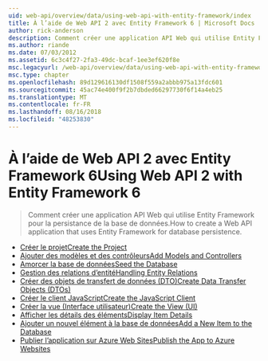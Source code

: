 ```yaml
---
uid: web-api/overview/data/using-web-api-with-entity-framework/index
title: À l’aide de Web API 2 avec Entity Framework 6 | Microsoft Docs
author: rick-anderson
description: Comment créer une application API Web qui utilise Entity Framework pour la persistance de la base de données.
ms.author: riande
ms.date: 07/03/2012
ms.assetid: 6c3c4f27-2fa3-49dc-bcaf-1ee3ef620f8e
msc.legacyurl: /web-api/overview/data/using-web-api-with-entity-framework
msc.type: chapter
ms.openlocfilehash: 89d129616130df1508f559a2abbb975a13fdc601
ms.sourcegitcommit: 45ac74e400f9f2b7dbded66297730f6f14a4eb25
ms.translationtype: MT
ms.contentlocale: fr-FR
ms.lasthandoff: 08/16/2018
ms.locfileid: "48253830"
---
```

<a name="using-web-api-2-with-entity-framework-6"></a><span data-ttu-id="5fa50-103">À l’aide de Web API 2 avec Entity Framework 6</span><span class="sxs-lookup"><span data-stu-id="5fa50-103">Using Web API 2 with Entity Framework 6</span></span>
====================
> <span data-ttu-id="5fa50-104">Comment créer une application API Web qui utilise Entity Framework pour la persistance de la base de données.</span><span class="sxs-lookup"><span data-stu-id="5fa50-104">How to create a Web API application that uses Entity Framework for database persistence.</span></span>


- [<span data-ttu-id="5fa50-105">Créer le projet</span><span class="sxs-lookup"><span data-stu-id="5fa50-105">Create the Project</span></span>](part-1.md)
- [<span data-ttu-id="5fa50-106">Ajouter des modèles et des contrôleurs</span><span class="sxs-lookup"><span data-stu-id="5fa50-106">Add Models and Controllers</span></span>](part-2.md)
- [<span data-ttu-id="5fa50-107">Amorcer la base de données</span><span class="sxs-lookup"><span data-stu-id="5fa50-107">Seed the Database</span></span>](part-3.md)
- [<span data-ttu-id="5fa50-108">Gestion des relations d’entité</span><span class="sxs-lookup"><span data-stu-id="5fa50-108">Handling Entity Relations</span></span>](part-4.md)
- [<span data-ttu-id="5fa50-109">Créer des objets de transfert de données (DTO)</span><span class="sxs-lookup"><span data-stu-id="5fa50-109">Create Data Transfer Objects (DTOs)</span></span>](part-5.md)
- [<span data-ttu-id="5fa50-110">Créer le client JavaScript</span><span class="sxs-lookup"><span data-stu-id="5fa50-110">Create the JavaScript Client</span></span>](part-6.md)
- [<span data-ttu-id="5fa50-111">Créer la vue (Interface utilisateur)</span><span class="sxs-lookup"><span data-stu-id="5fa50-111">Create the View (UI)</span></span>](part-7.md)
- [<span data-ttu-id="5fa50-112">Afficher les détails des éléments</span><span class="sxs-lookup"><span data-stu-id="5fa50-112">Display Item Details</span></span>](part-8.md)
- [<span data-ttu-id="5fa50-113">Ajouter un nouvel élément à la base de données</span><span class="sxs-lookup"><span data-stu-id="5fa50-113">Add a New Item to the Database</span></span>](part-9.md)
- [<span data-ttu-id="5fa50-114">Publier l’application sur Azure Web Sites</span><span class="sxs-lookup"><span data-stu-id="5fa50-114">Publish the App to Azure Websites</span></span>](part-10.md)
